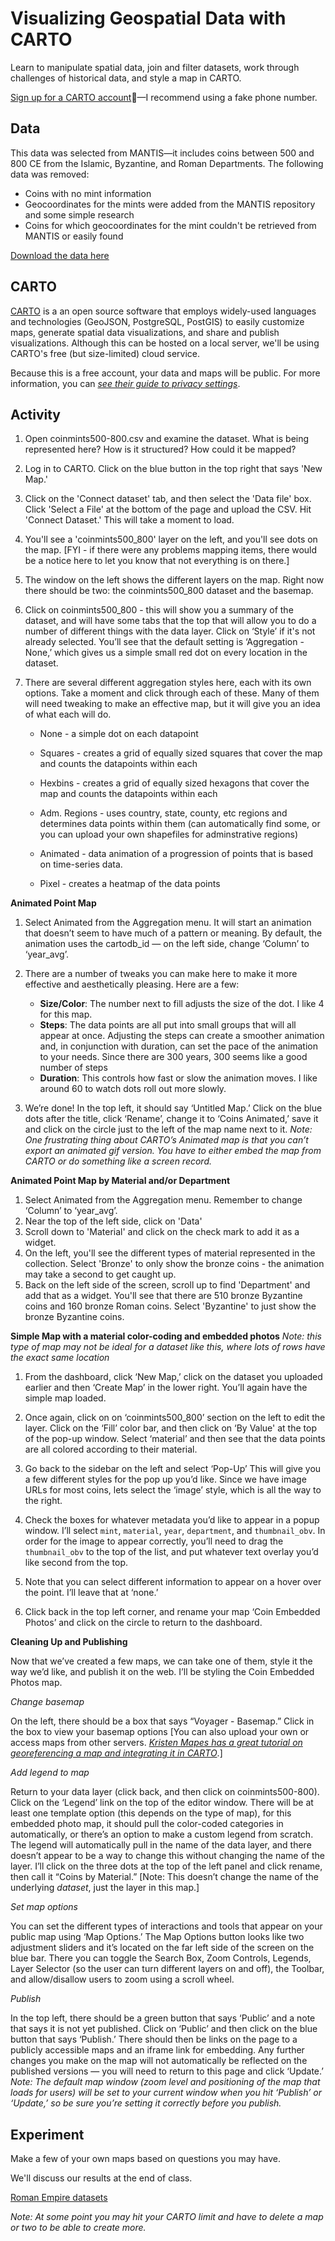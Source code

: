 # Visualizing Geospatial Data with CARTO

Learn to manipulate spatial data, join and filter datasets, work through challenges of historical data, and style a map in CARTO.

[Sign up for a CARTO account](https://carto.com/signup/)—I recommend using a fake phone number.

## Data

This data was selected from MANTIS—it includes coins between 500 and 800 CE from the Islamic, Byzantine, and Roman Departments. The following data was removed:

- Coins with no mint information
- Geocoordinates for the mints were added from the MANTIS repository and some simple research
- Coins for which geocoordinates for the mint couldn't be retrieved from MANTIS or easily found 

[Download the data here](https://drive.google.com/file/d/1WXhfzg-kYU52pJoT1-h851X61qfQaY8T/view?usp=sharing)

## CARTO
[CARTO](https://carto.com/) is a an open source software that employs widely-used languages and technologies (GeoJSON, PostgreSQL, PostGIS) to easily customize maps, generate spatial data visualizations, and share and publish visualizations. Although this can be hosted on a local server, we'll be using CARTO's free (but size-limited) cloud service.

Because this is a free account, your data and maps will be public. For more information, you can [*see their guide to privacy settings*](https://carto.com/learn/guides/publish-share/privacy-settings-for-protecting-maps-and-data).

## Activity

1.  Open coinmints500-800.csv and examine the dataset. What is being represented here? How is it structured? How could it be mapped?

2.  Log in to CARTO. Click on the blue button in the top right that says 'New Map.'

3.  Click on the 'Connect dataset' tab, and then select the 'Data file' box. Click 'Select a File' at the bottom of the page and upload the CSV. Hit 'Connect Dataset.' This will take a moment to load.

4. You'll see a 'coinmints500_800' layer on the left, and you'll see dots on the map. [FYI - if there were any problems mapping items, there would be a notice here to let you know that not everything is on there.]

5.  The window on the left shows the different layers on the map. Right now there should be two: the coinmints500_800 dataset and the basemap.

6.  Click on coinmints500_800 - this will show you a summary of the dataset, and will have some tabs that the top that will allow you to do a number of different things with the data layer. Click on ‘Style’ if it's not already selected. You’ll see that the default setting is ‘Aggregation - None,’ which gives us a simple small red dot on every location in the dataset.

7.  There are several different aggregation styles here, each with its own options. Take a moment and click through each of these. Many of them will need tweaking to make an effective map, but it will give you an idea of what each will do.

    -   None - a simple dot on each datapoint

    -   Squares - creates a grid of equally sized squares that cover the map and counts the datapoints within each

    -   Hexbins - creates a grid of equally sized hexagons that cover the map and counts the datapoints within each

    -   Adm. Regions - uses country, state, county, etc regions and determines data points within them (can automatically find some, or you can upload your own shapefiles for adminstrative regions)

    -   Animated - data animation of a progression of points that is based on time-series data.

    -   Pixel - creates a heatmap of the data points

**Animated Point Map**

1.  Select Animated from the Aggregation menu. It will start an animation that doesn’t seem to have much of a pattern or meaning. By default, the animation uses the cartodb_id — on the left side, change ‘Column’ to ‘year_avg’.

2.  There are a number of tweaks you can make here to make it more effective and aesthetically pleasing. Here are a few:
	- **Size/Color**: The number next to fill adjusts the size of the dot. I like 4 for this map.
	- **Steps**: The data points are all put into small groups that will all appear at once. Adjusting the steps can create a smoother animation and, in conjunction with duration, can set the pace of the animation to your needs. Since there are 300 years, 300 seems like a good number of steps
    - **Duration**: This controls how fast or slow the animation moves. I like around 60 to watch dots roll out more slowly.

3.  We’re done! In the top left, it should say ‘Untitled Map.’ Click on the blue dots after the title, click ‘Rename’, change it to ‘Coins Animated,’ save it and click on the circle just to the left of the map name next to it. 
*Note: One frustrating thing about CARTO’s Animated map is that you can’t export an animated gif version. You have to either embed the map from CARTO or do something like a screen record.*

**Animated Point Map by Material and/or Department**
1.  Select Animated from the Aggregation menu. Remember to change ‘Column’ to ‘year_avg’.
2. Near the top of the left side, click on 'Data'
3. Scroll down to 'Material' and click on the check mark to add it as a widget.
4. On the left, you'll see the different types of material represented in the collection. Select 'Bronze' to only show the bronze coins - the animation may take a second to get caught up.
5. Back on the left side of the screen, scroll up to find 'Department' and add that as a widget. You'll see that there are 510 bronze Byzantine coins and 160 bronze Roman coins. Select 'Byzantine' to just show the bronze Byzantine coins. 

**Simple Map with a material color-coding and embedded photos**
*Note: this type of map may not be ideal for a dataset like this, where lots of rows have the exact same location*

1.  From the dashboard, click ‘New Map,’ click on the dataset you uploaded earlier and then ‘Create Map’ in the lower right. You’ll again have the simple map loaded.

2.  Once again, click on on ‘coinmints500_800’ section on the left to edit the layer. Click on the ‘Fill’ color bar, and then click on ‘By Value' at the top of the pop-up window. Select ‘material’ and then see that the data points are all colored according to their material.

3.  Go back to the sidebar on the left and select ‘Pop-Up’ This will give you a few different styles for the pop up you’d like. Since we have image URLs for most coins, lets select the ‘image’ style, which is all the way to the right.

4.  Check the boxes for whatever metadata you’d like to appear in a popup window. I’ll select `mint`, `material`, `year`, `department`, and `thumbnail_obv`. In order for the image to appear correctly, you’ll need to drag the `thumbnail_obv` to the top of the list, and put whatever text overlay you’d like second from the top.

5.  Note that you can select different information to appear on a hover over the point. I’ll leave that at ‘none.’

6.  Click back in the top left corner, and rename your map ‘Coin Embedded Photos’ and click on the circle to return to the dashboard.

**Cleaning Up and Publishing**

Now that we’ve created a few maps, we can take one of them, style it the way we’d like, and publish it on the web. I’ll be styling the Coin Embedded Photos map.

*Change basemap*

On the left, there should be a box that says “Voyager - Basemap.” Click in the box to view your basemap options [You can also upload your own or access maps from other servers. [*Kristen Mapes has a great tutorial on georeferencing a map and integrating it in CARTO*](http://www.kristenmapes.com/georectifiedmap2/).]

*Add legend to map*

Return to your data layer (click back, and then click on coinmints500-800). Click on the ‘Legend’ link on the top of the editor window. There will be at least one template option (this depends on the type of map), for this embedded photo map, it should pull the color-coded categories in automatically, or there’s an option to make a custom legend from scratch. The legend will automatically pull in the name of the data layer, and there doesn’t appear to be a way to change this without changing the name of the layer. I’ll click on the three dots at the top of the left panel and click rename, then call it “Coins by Material.” [Note: This doesn’t change the name of the underlying *dataset*, just the layer in this map.]

*Set map options*

You can set the different types of interactions and tools that appear on your public map using ‘Map Options.’ The Map Options button looks like two adjustment sliders and it’s located on the far left side of the screen on the blue bar. There you can toggle the Search Box, Zoom Controls, Legends, Layer Selector (so the user can turn different layers on and off), the Toolbar, and allow/disallow users to zoom using a scroll wheel.

*Publish*

In the top left, there should be a green button that says ‘Public’ and a note that says it is not yet published. Click on ‘Public’ and then click on the blue button that says ‘Publish.’ There should then be links on the page to a publicly accessible maps and an iframe link for embedding. Any further changes you make on the map will not automatically be reflected on the published versions — you will need to return to this page and click ‘Update.’ *Note: The default map window (zoom level and positioning of the map that loads for users) will be set to your current window when you hit ‘Publish’ or ‘Update,’ so be sure you’re setting it correctly before you publish.*

## Experiment
Make a few of your own maps based on questions you may have. 

We'll discuss our results at the end of class.

[Roman Empire datasets](https://github.com/klokantech/roman-empire/tree/master/data)

*Note: At some point you may hit your CARTO limit and have to delete a map or two to be able to create more.*
